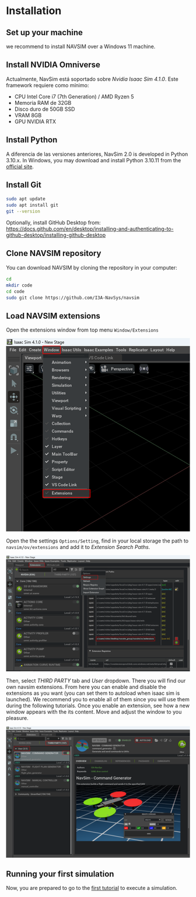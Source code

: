 # Installation

## Set up your machine


we recommend to install NAVSIM over a Windows 11 machine.




## Install NVIDIA Omniverse

Actualmente, NavSim está soportado sobre *Nvidia Isaac Sim 4.1.0*. Este framework requiere como mínimo:
- CPU Intel Core i7 (7th Generation) / AMD Ryzen 5
- Memoria RAM de 32GB
- Disco duro de 50GB SSD
- VRAM 8GB
- GPU NVIDIA RTX





## Install Python

A diferencia de las versiones anteriores, NavSim 2.0 is developed in Python 3.10.x.
In Windows, you may download and install Python 3.10.11 from the [official site](https://www.python.org/ftp/python/3.10.11/python-3.10.11-amd64.exe).




## Install Git

```bash
sudo apt update
sudo apt install git
git --version
```

Optionally, install GitHub Desktop from:
https://docs.github.com/en/desktop/installing-and-authenticating-to-github-desktop/installing-github-desktop




## Clone NAVSIM repository

You can download NAVSIM by cloning the repository in your computer:
```bash
cd
mkdir code
cd code
sudo git clone https://github.com/I3A-NavSys/navsim
```

## Load NAVSIM extensions
Open the extensions window from top menu `Window/Extensions`

![Isaac extensions panel](./img/extensions.png)

Open the the settings `Options/Setting`,
find in your local storage the path to `navsim/ov/extensions` and add it to *Extension Search Paths*.

![Navsim extensions](./img/navsim_extensions.png)

Then, select *THIRD PARTY* tab and *User* dropdown.
There you will find our own navsim extensions.
From here you can enable and disable the extensions as you want (you can set them to autoload when isaac sim is launched).
We recommend you to enable all of them since you will use them during the following tutorials.
Once you enable an extension, see how a new window appears with the its content.
Move and adjust the window to you pleasure.

![Navsim extensions loaded](./img/navsim_extensions_loaded.png)


## Running your first simulation 

Now, you are prepared to go to the 
[first tutorial](https://github.com/I3A-NavSys/navsim/blob/main/doc/tuto1/tuto1.md)
to execute a simulation.
